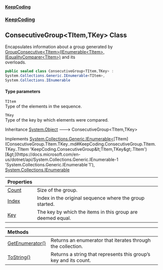 #### [KeepCoding](index.md 'index')
### [KeepCoding](KeepCoding.md 'KeepCoding')
## ConsecutiveGroup&lt;TItem,TKey&gt; Class
Encapsulates information about a group generated by [GroupConsecutive&lt;TItem&gt;(IEnumerable&lt;TItem&gt;, IEqualityComparer&lt;TItem&gt;)](UtilityExtensions.GroupConsecutive.xrlhWGeM3mtlgGG8wNhotQ.md 'KeepCoding.UtilityExtensions.GroupConsecutive&lt;TItem&gt;(System.Collections.Generic.IEnumerable&lt;TItem&gt;, System.Collections.Generic.IEqualityComparer&lt;TItem&gt;)') and its  
overloads.
```csharp
public sealed class ConsecutiveGroup<TItem,TKey> :
System.Collections.Generic.IEnumerable<TItem>,
System.Collections.IEnumerable
```
#### Type parameters
<a name='KeepCoding.ConsecutiveGroup.TItem.TKey..TItem'></a>
`TItem`  
Type of the elements in the sequence.
  
<a name='KeepCoding.ConsecutiveGroup.TItem.TKey..TKey'></a>
`TKey`  
Type of the key by which elements were compared.
  

Inheritance [System.Object](https://docs.microsoft.com/en-us/dotnet/api/System.Object 'System.Object') &#129106; ConsecutiveGroup&lt;TItem,TKey&gt;  

Implements [System.Collections.Generic.IEnumerable&lt;](https://docs.microsoft.com/en-us/dotnet/api/System.Collections.Generic.IEnumerable-1 'System.Collections.Generic.IEnumerable`1')[TItem](ConsecutiveGroup.TItem.TKey..md#KeepCoding.ConsecutiveGroup.TItem.TKey..TItem 'KeepCoding.ConsecutiveGroup&lt;TItem,TKey&gt;.TItem')[&gt;](https://docs.microsoft.com/en-us/dotnet/api/System.Collections.Generic.IEnumerable-1 'System.Collections.Generic.IEnumerable`1'), [System.Collections.IEnumerable](https://docs.microsoft.com/en-us/dotnet/api/System.Collections.IEnumerable 'System.Collections.IEnumerable')  

| Properties | |
| :--- | :--- |
| [Count](ConsecutiveGroup.TItem.TKey..Count.md 'KeepCoding.ConsecutiveGroup&lt;TItem,TKey&gt;.Count') | Size of the group. |
| [Index](ConsecutiveGroup.TItem.TKey..Index.md 'KeepCoding.ConsecutiveGroup&lt;TItem,TKey&gt;.Index') | Index in the original sequence where the group started. |
| [Key](ConsecutiveGroup.TItem.TKey..Key.md 'KeepCoding.ConsecutiveGroup&lt;TItem,TKey&gt;.Key') | The key by which the items in this group are deemed equal. |

| Methods | |
| :--- | :--- |
| [GetEnumerator()](ConsecutiveGroup.TItem.TKey..GetEnumerator().md 'KeepCoding.ConsecutiveGroup&lt;TItem,TKey&gt;.GetEnumerator()') | Returns an enumerator that iterates through the collection. |
| [ToString()](ConsecutiveGroup.TItem.TKey..ToString().md 'KeepCoding.ConsecutiveGroup&lt;TItem,TKey&gt;.ToString()') | Returns a string that represents this group’s key and its count. |
